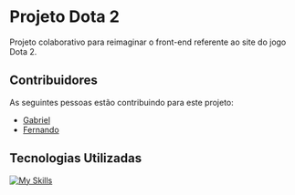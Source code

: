 # Projeto Dota 2

Projeto colaborativo para reimaginar o front-end referente ao site do jogo Dota 2.

## Contribuidores

As seguintes pessoas estão contribuindo para este projeto:
- [Gabriel](https://github.com/arkfiend)
- [Fernando](https://github.com/FernandoProjetosGitHub)

## Tecnologias Utilizadas

[![My Skills](https://skillicons.dev/icons?i=js,html,css)](https://skillicons.dev)
